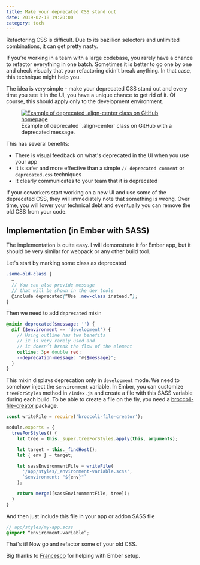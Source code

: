 ```yaml
---
title: Make your deprecated CSS stand out
date: 2019-02-18 19:20:00
category: tech
---
```


Refactoring CSS is difficult. Due to its bazillion selectors and unlimited combinations, it can get pretty nasty. 

If you’re working in a team with a large codebase, you rarely have a chance to refactor everything in one batch. Sometimes it is better to go one by one and check visually that your refactoring didn't break anything. In that case, this technique might help you.

The idea is very simple - make your deprecated CSS stand out and every time you see it in the UI, you have a unique chance to get rid of it. Of course, this should apply only to the development environment.

<figure>
  <a href="/images/deprecated-css-example.png"><img src="/images/deprecated-css-example.png" alt="Example of deprecated .align-center class on GitHub homepage"/></a>
  <figcaption>Example of deprecated `.align-center` class on GitHub with a deprecated message.</figcaption>
</figure>

This has several benefits:
- There is visual feedback on what's deprecated in the UI when you use your app
- It is safer and more effective than a simple `// deprecated comment` or `deprecated.css` techniques
- It clearly communicates to your team that it is deprecated

If your coworkers start working on a new UI and use some of the deprecated CSS, they will immediately note that something is wrong. Over time, you will lower your technical debt and eventually you can remove the old CSS from your code.

## Implementation (in Ember with SASS)

The implementation is quite easy. I will demonstrate it for Ember app, but it should be very similar for webpack or any other build tool. 

Let's start by marking some class as deprecated

```scss
.some-old-class {
  …
  // You can also provide message 
  // that will be shown in the dev tools
  @include deprecated(“Use .new-class instead.”); 
}
```

Then we need to add `deprecated` mixin

```scss
@mixin deprecated($message: '') {
  @if ($environment == 'development') {
    // Using outline has two benefits
    // it is very rarely used and 
    // it doesn’t break the flow of the element 
    outline: 3px double red;
    --deprecation-message: "#{$message}";
  }
}
```

This mixin displays deprecation only in `development` mode. We need to somehow inject the `$environment` variable. In Ember, you can customize `treeForStyles` method in `/index.js` and create a file with this SASS variable during each build. To be able to create a file on the fly, you need a [broccoli-file-creator](https://github.com/rwjblue/broccoli-file-creator) package.

```js
const writeFile = require('broccoli-file-creator');

module.exports = {
  treeForStyles() {
    let tree = this._super.treeForStyles.apply(this, arguments);

    let target = this._findHost();
    let { env } = target;

    let sassEnvironmentFile = writeFile(
      '/app/styles/_environment-variable.scss',
      `$environment: "${env}"`
    );

    return merge([sassEnvironmentFile, tree]);
  }
}
```

And then just include this file in your app or addon SASS file

```scss
// app/styles/my-app.scss
@import “environment-variable”;
```

That's it! Now go and refactor some of your old CSS.

Big thanks to [Francesco](https://fnovy.com/) for helping with Ember setup.

